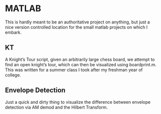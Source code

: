 MATLAB
======

This is hardly meant to be an authoritative project on anything, but just a nice version controlled location for the small matlab projects on which I embark.

KT
-----
A Knight’s Tour script, given an arbitrarily large chess board, we attempt to find an open knight’s tour, which can then be visualized using boardprint.m. This was written for a summer class I took after my freshman year of college. 


Envelope Detection
-----
Just a quick and dirty thing to visualize the difference between envelope detection via AM demod and the Hilbert Transform.
